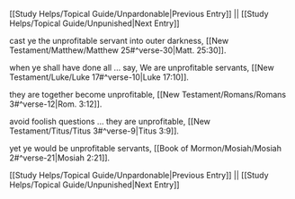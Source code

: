 [[Study Helps/Topical Guide/Unpardonable|Previous Entry]]  ||  [[Study Helps/Topical Guide/Unpunished|Next Entry]]

 cast ye the unprofitable servant into outer darkness, [[New Testament/Matthew/Matthew 25#^verse-30|Matt. 25:30]].

 when ye shall have done all ... say, We are unprofitable servants, [[New Testament/Luke/Luke 17#^verse-10|Luke 17:10]].

 they are together become unprofitable, [[New Testament/Romans/Romans 3#^verse-12|Rom. 3:12]].

 avoid foolish questions ... they are unprofitable, [[New Testament/Titus/Titus 3#^verse-9|Titus 3:9]].

 yet ye would be unprofitable servants, [[Book of Mormon/Mosiah/Mosiah 2#^verse-21|Mosiah 2:21]].

[[Study Helps/Topical Guide/Unpardonable|Previous Entry]]  ||  [[Study Helps/Topical Guide/Unpunished|Next Entry]]